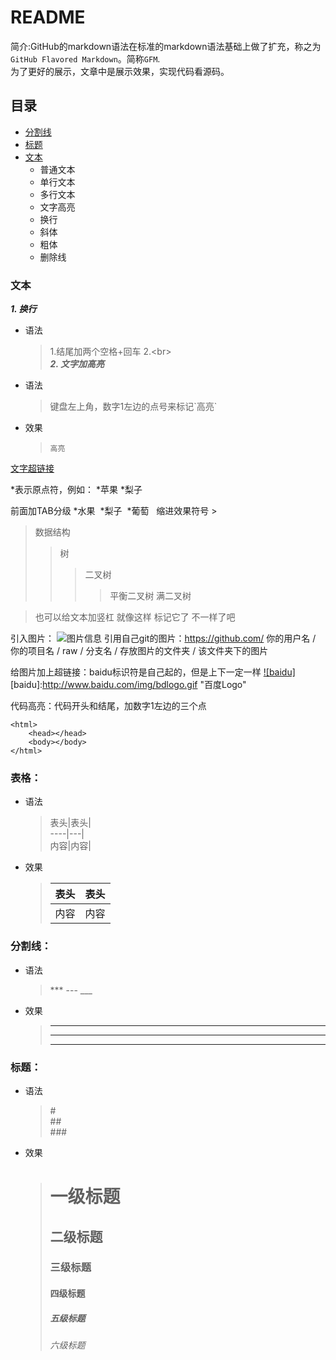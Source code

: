 README
===
简介:GitHub的markdown语法在标准的markdown语法基础上做了扩充，称之为`GitHub Flavored Markdown`。简称`GFM`.<br>
为了更好的展示，文章中是展示效果，实现代码看源码。

## 目录
* [分割线](#分割线)</br>
* [标题](#标题)</br>
* [文本](#文本)</br>
    * 普通文本
    * 单行文本
    * 多行文本
    * 文字高亮
    * 换行
    * 斜体
    * 粗体
    * 删除线



### 文本
***1. 换行***
* 语法  
	>1.结尾加两个空格+回车
	>2.\<br>  
***2. 文字加高亮***
* 语法  
	>键盘左上角，数字1左边的点号来标记\`高亮\`
* 效果  
	>`高亮`

[文字超链接](www.baidu.com)

\*表示原点符，例如：
*苹果
*梨子

前面加TAB分级
*水果
  *梨子
  *葡萄
  
缩进效果符号 >
>数据结构
>>树
>>>二叉树
>>>>平衡二叉树
>>>>满二叉树

>也可以给文本加竖杠
>就像这样
>标记它了
>不一样了吧

引入图片：
![图片信息](www.baidu.com/img/bdlogo.gif)
引用自己git的图片：https://github.com/ 你的用户名 / 你的项目名 / raw / 分支名 / 存放图片的文件夹 / 该文件夹下的图片

给图片加上超链接：baidu标识符是自己起的，但是上下一定一样
[![baidu]](http://baidu.com)
[baidu]:http://www.baidu.com/img/bdlogo.gif "百度Logo" 

代码高亮：代码开头和结尾，加数字1左边的三个点
```
<html>
    <head></head>
    <body></body>
</html>
```

### 表格：
* 语法  
   >表头\|表头\|  
   >----\|---\|  
   >内容\|内容\|  
* 效果  
   >表头 | 表头|  
   >--------|-------|  
   >内容|内容|  

### 分割线：
* 语法
   >\*\*\*
   >\-\-\-
   >\_\_\_
* 效果  
   >***  
   >---  
   >___  
### 标题：
* 语法
   >\#  
   >\#\#  
   >\#\#\#  
* 效果  
   ># 一级标题  
   >## 二级标题  
   >### 三级标题  
   >#### 四级标题  
   >##### 五级标题  
   >###### 六级标题  
